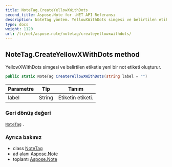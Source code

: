 ```yaml
---
title: NoteTag.CreateYellowXWithDots
second_title: Aspose.Note for .NET API Referansı
description: NoteTag yöntem. YellowXWithDots simgesi ve belirtilen etiketle yeni bir not etiketi oluşturur.
type: docs
weight: 1120
url: /tr/net/aspose.note/notetag/createyellowxwithdots/
---
```

## NoteTag.CreateYellowXWithDots method

YellowXWithDots simgesi ve belirtilen etiketle yeni bir not etiketi oluşturur.

```csharp
public static NoteTag CreateYellowXWithDots(string label = "")
```

| Parametre | Tip | Tanım |
| --- | --- | --- |
| label | String | Etiketin etiketi. |

### Geri dönüş değeri

[`NoteTag`](../) .

### Ayrıca bakınız

* class [NoteTag](../)
* ad alanı [Aspose.Note](../../notetag/)
* toplantı [Aspose.Note](../../../)


